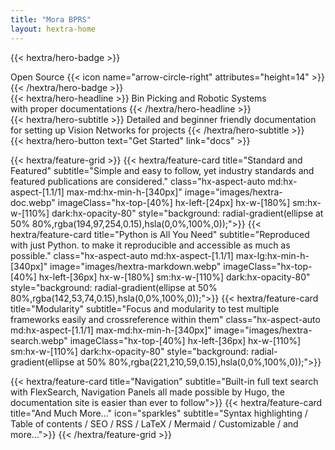 ```yaml
---
title: "Mora BPRS"
layout: hextra-home
---
```


{{< hextra/hero-badge >}}

  <div class="hx-w-2 hx-h-2 hx-rounded-full hx-bg-primary-400"></div>
  <span>Open Source</span>
  {{< icon name="arrow-circle-right" attributes="height=14" >}}
{{< /hextra/hero-badge >}}

<div class="hx-mt-6 hx-mb-6">
{{< hextra/hero-headline >}}
  Bin Picking and Robotic Systems&nbsp;<br class="sm:hx-block hx-hidden" />with proper documentations
{{< /hextra/hero-headline >}}
</div>

<div class="hx-mb-12">
{{< hextra/hero-subtitle >}}
  Detailed and beginner friendly documentation&nbsp;<br class="sm:hx-block hx-hidden" />for setting up Vision Networks for projects
{{< /hextra/hero-subtitle >}}
</div>

<div class="hx-mb-6">
{{< hextra/hero-button text="Get Started" link="docs" >}}
</div>

<div class="hx-mt-6"></div>

{{< hextra/feature-grid >}}
{{< hextra/feature-card
    title="Standard and Featured"
    subtitle="Simple and easy to follow, yet industry standards and featured publications are considered."
    class="hx-aspect-auto md:hx-aspect-[1.1/1] max-md:hx-min-h-[340px]"
    image="images/hextra-doc.webp"
    imageClass="hx-top-[40%] hx-left-[24px] hx-w-[180%] sm:hx-w-[110%] dark:hx-opacity-80"
    style="background: radial-gradient(ellipse at 50% 80%,rgba(194,97,254,0.15),hsla(0,0%,100%,0));">}}
{{< hextra/feature-card
    title="Python is All You Need"
    subtitle="Reproduced with just Python. to make it reproducible and accessible as much as possible."
    class="hx-aspect-auto md:hx-aspect-[1.1/1] max-lg:hx-min-h-[340px]"
    image="images/hextra-markdown.webp"
    imageClass="hx-top-[40%] hx-left-[36px] hx-w-[180%] sm:hx-w-[110%] dark:hx-opacity-80"
    style="background: radial-gradient(ellipse at 50% 80%,rgba(142,53,74,0.15),hsla(0,0%,100%,0));">}}
{{< hextra/feature-card
    title="Modularity"
    subtitle="Focus and modularity to test multiple frameworks easily and crossreference within them"
    class="hx-aspect-auto md:hx-aspect-[1.1/1] max-md:hx-min-h-[340px]"
    image="images/hextra-search.webp"
    imageClass="hx-top-[40%] hx-left-[36px] hx-w-[110%] sm:hx-w-[110%] dark:hx-opacity-80"
    style="background: radial-gradient(ellipse at 50% 80%,rgba(221,210,59,0.15),hsla(0,0%,100%,0));">}}

{{< hextra/feature-card
    title="Navigation"
    subtitle="Built-in full text search with FlexSearch, Navigation Panels all made possible by Hugo, the documentation site is easier than ever to follow">}}
{{< hextra/feature-card
    title="And Much More..."
    icon="sparkles"
    subtitle="Syntax highlighting / Table of contents / SEO / RSS / LaTeX / Mermaid / Customizable / and more...">}}
{{< /hextra/feature-grid >}}
